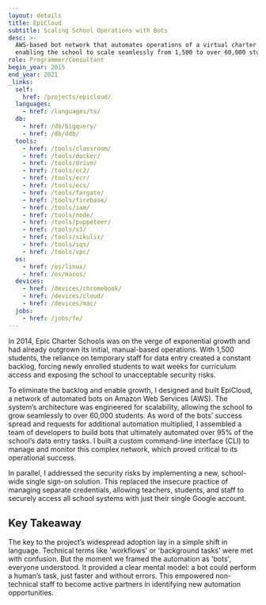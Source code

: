```yaml
---
layout: details
title: EpiCloud
subtitle: Scaling School Operations with Bots
desc: >-
  AWS-based bot network that automates operations of a virtual charter school,
  enabling the school to scale seamlessly from 1,500 to over 60,000 students.
role: Programmer/Consultant
begin_year: 2015
end_year: 2021
_links:
  self:
    href: /projects/epicloud/
  languages:
    - href: /languages/ts/
  db:
    - href: /db/bigquery/
    - href: /db/ddb/
  tools:
    - href: /tools/classroom/
    - href: /tools/docker/
    - href: /tools/drive/
    - href: /tools/ec2/
    - href: /tools/ecr/
    - href: /tools/ecs/
    - href: /tools/fargate/
    - href: /tools/firebase/
    - href: /tools/iam/
    - href: /tools/node/
    - href: /tools/puppeteer/
    - href: /tools/s3/
    - href: /tools/sikulix/
    - href: /tools/sqs/
    - href: /tools/vpc/
  os:
    - href: /os/linux/
    - href: /os/macos/
  devices:
    - href: /devices/chromebook/
    - href: /devices/cloud/
    - href: /devices/mac/
  jobs:
    - href: /jobs/fe/
---
```


In 2014, Epic Charter Schools was on the verge of exponential growth and had already outgrown its initial, manual-based operations. With 1,500 students, the reliance on temporary staff for data entry created a constant backlog, forcing newly enrolled students to wait weeks for curriculum access and exposing the school to unacceptable security risks.

To eliminate the backlog and enable growth, I designed and built EpiCloud, a network of automated bots on Amazon Web Services (AWS). The system’s architecture was engineered for scalability, allowing the school to grow seamlessly to over 60,000 students. As word of the bots’ success spread and requests for additional automation multiplied, I assembled a team of developers to build bots that ultimately automated over 95% of the school’s data entry tasks. I built a custom command-line interface (CLI) to manage and monitor this complex network, which proved critical to its operational success.

In parallel, I addressed the security risks by implementing a new, school-wide single sign-on solution. This replaced the insecure practice of managing separate credentials, allowing teachers, students, and staff to securely access all school systems with just their single Google account.

## Key Takeaway

The key to the project’s widespread adoption lay in a simple shift in language. Technical terms like 'workflows' or 'background tasks' were met with confusion. But the moment we framed the automation as 'bots', everyone understood. It provided a clear mental model: a bot could perform a human’s task, just faster and without errors. This empowered non-technical staff to become active partners in identifying new automation opportunities.
